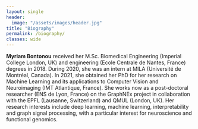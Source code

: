 ```yaml
---
layout: single
header:
  image: "/assets/images/header.jpg"
title: "Biography"
permalink: /biography/
classes: wide
---
```


**Myriam Bontonou** received her M.Sc. Biomedical Engineering (Imperial College London, UK) and engineering (Ecole Centrale de Nantes, France) degrees in 2018. During 2020, she was an intern at MILA (Université de Montréal, Canada). In 2021, she obtained her PhD for her research on Machine Learning and its applications to Computer Vision and Neuroimaging (IMT Atlantique, France). She works now as a post-doctoral researcher (ENS de Lyon, France) on the GraphNEx project in collaboration with the EPFL (Lausanne, Switzerland) and QMUL (London, UK).  Her research interests include deep learning, machine learning, interpretability and graph signal processing, with a particular interest for neuroscience and functional genomics.
